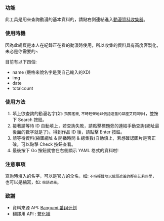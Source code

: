 ### 功能
此工具是用來查詢動漫的基本資料的，請點右側連結進入[動漫資料收集器](https://benjamin-yan.github.io/get-anime-info/)。

### 使用時機
因為此網頁是本人在紀錄正在看的動漫時使用，所以收集的資料具有高度客製化，未必是你需要的~

目前有以下四個:
- name (嚴格來說名字是我自己輸入的XD)
- img
- date
- totalcount

### 使用方法
1. 填上欲查詢的動漫名字(如: `孤獨搖滾`, `不時輕聲地以俄語遮羞的鄰座艾莉同學`)，並按下 Search 按鈕。
2. 接著請等待 ID 自動填上，若查詢失敗，請點擊標題旁的連結手動查詢(網址最後面的數字就是了)。得到作品 ID 後，請點擊 Enter 按鈕。
3. 請等待資料(縮圖網址 & 開播時間 & 總集數)自動填上，若想確認圖片是否正確，可以點擊 Check 按鈕查看。
4. 最後按下 Go 按鈕就會在右側顯示 YAML 格式的資料啦!

### 注意事項
查詢時填入的名字，可以是官方的全名，如: `不時輕聲地以俄語遮羞的鄰座艾莉同學`，也可以是縮寫，如: `俄語遮羞`。

### 致謝
- 資料來源 API: [Bangumi 番组计划](https://bangumi.tv/)
- 翻譯用 API  : [繁化姬](https://docs.zhconvert.org/api/convert/)

